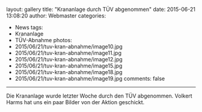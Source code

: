 layout: gallery
title: "Krananlage durch TÜV abgenommen"
date: 2015-06-21 13:08:20
author: Webmaster
categories:
- News
tags:
- Krananlage
- TÜV-Abnahme
photos:
- 2015/06/21/tuv-kran-abnahme/image10.jpg
- 2015/06/21/tuv-kran-abnahme/image11.jpg
- 2015/06/21/tuv-kran-abnahme/image12.jpg
- 2015/06/21/tuv-kran-abnahme/image15.jpg
- 2015/06/21/tuv-kran-abnahme/image18.jpg
- 2015/06/21/tuv-kran-abnahme/image19.jpg
comments: false
---

Die Krananlage wurde letzter Woche durch den TÜV abgenommen. Volkert Harms hat uns ein paar Bilder von der Aktion geschickt.
